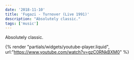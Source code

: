```yaml
---
date: '2018-11-10'
title: 'Fugazi - Turnover (Live 1991)'
description: "Absolutely classic."
tags: ['music']
---
```

Absolutely classic.<!-- excerpt -->

{% render "partials/widgets/youtube-player.liquid", url:"https://www.youtube.com/watch?v=gzC0RNkBXM0" %}